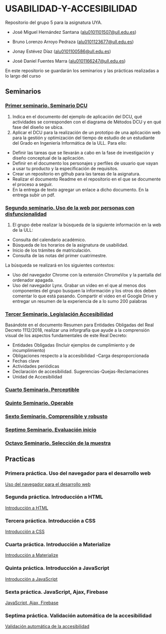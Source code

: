 # USABILIDAD-Y-ACCESIBILIDAD
Repositorio del grupo 5 para la asignatura UYA.

* José Miguel Hernández Santana (alu0101101507@ull.edu.es)

* Bruno Lorenzo Arroyo Pedraza (alu0101123677@ull.edu.es)

* Jonay Estévez Díaz (alu0101100586@ull.edu.es)

* José Daniel Fuentes Marra (alu0101166247@ull.edu.es)

En este repositorio se guardarán los seminarios y las prácticas realizadas a lo largo del curso

## Seminarios

### [Primer seminario. Seminario DCU](Ejercicios/1.Seminario_DCU)

1. Indica en el documento del ejemplo de aplicación del DCU, qué actividades se corresponden con el diagrama de Métodos DCU y en qué fase del diseño se ubica.
2. Aplicar el DCU para la realización de un prototipo de una aplicación web para la gestión y optimización del tiempo de estudio de un estudiante del Grado en Ingeniería Informática de la ULL. Para ello:
* Definir las tareas que se llevarán a cabo en la fase de investigación y diseño conceptual de la aplicación.
* Definir en el documento los personajes y perfiles de usuario que vayan a usar tu producto y la especificación de requisitos.
* Crear un repositorio en github para las tareas de la asignatura.
* Realizar el documento Readme en el repositorio en el que se documente el proceso a seguir. 
* En la entrega de texto agregar un enlace a dicho documento. En la entrega subir un pdf.

### [Segundo seminario. Uso de la web por personas con disfuncionalidad](Ejercicios/2.Uso_de_la_web_por_personas_con_disfuncionalidad)

1. El grupo debe realizar la búsqueda de la siguiente información en la web de la ULL:

* Consulta del calendario académico.
* Búsqueda de los horarios de la asignatura de usabilidad.
* Inicio de los trámites de matriculación.
* Consulta de las notas del primer cuatrimestre.

La búsqueda se realizará en los siguientes contextos:

* Uso del navegador Chrome con la extensión ChromeVox y la pantalla del ordenador apagada.
* Uso del navegador Lynx.
Grabar un video en el que al menos dos componentes del grupo busquen la información y los otros dos deben comentar lo que está pasando. Compartir el video en el Google Drive y entregar un resumen de la experiencia de a lo sumo 200 palabras 

### [Tercer Seminario. Legislación Accesibilidad](Ejercicios/3.Legislacion_y_accesibilidad)

Basándote en el documento Resumen para Entidades Obligadas del Real Decreto 1112/2018, realizar una inforgrafía que ayude a la comprensión visual de los aspectos fundamentales de este Real Decreto:

* Entidades Obligadas (Incluir ejemplos de cumplimiento y de incumplimiento)
* Obligaciones respecto a la accesibilidad -Carga desproporcionada 
* Fechas clave
* Actividades periódicas
* Declaración de accesibilidad. Sugerencias-Quejas-Reclamaciones
* Unidad de Accesibilidad


### [Cuarto Seminario. Perceptible](Ejercicios/4.Perceptible)


### [Quinto Seminario. Operable](Ejercicios/5.Operable)


### [Sexto Seminario. Comprensible y robusto](Ejercicios/6.Comprensible_y_robusto)


### [Septimo Seminario. Evaluación inicio](Ejercicios/7.Evaluacion_inicio)


### [Octavo Seminario. Selección de la muestra](Ejercicios/8.Seleccion_de_la_muestra)


## Practicas

### Primera práctica. Uso del navegador para el desarrollo web

[Uso del navegador para el desarrollo web](Practicas/1.Uso_del_navegador_para_el_desarrollo_web)

### Segunda práctica. Introducción a HTML

[Introducción a HTML](Practicas/2.Introduccion_a_HTML)

### Tercera práctica. Introducción a CSS

[Introducción a CSS](Practicas/3.Introduccion_a_CSS)

### Cuarta práctica. Introducción a Materialize

[Introducción a Materialize](Practicas/4.Materialize)

### Quinta práctica. Introducción a JavaScript

[Introducción a JavaScript](Practicas/5.Introduccion_a%20_JavaScript)

### Sexta práctica. JavaScript, Ajax, Firebase

[JavaScript, Ajax, Firebase](Practicas/6.JavaScript%2C%20Ajax%2C%20Firebase)

### Septima práctica. Validación automática de la accesibilidad

[Validación automática de la accesibilidad](Practicas/7.Validacion_automatica_de_la_accesibilidad)





